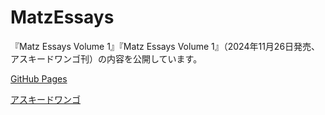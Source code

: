 # MatzEssays
『Matz Essays Volume 1』『Matz Essays Volume 1』（2024年11月26日発売、アスキードワンゴ刊）の内容を公開しています。

[GitHub Pages](https://asciidwango.github.io/MatzEssays/)

[アスキードワンゴ](https://asciidwango.jp/)